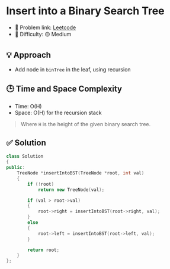 # Insert into a Binary Search Tree

- 🧩 Problem link: [Leetcode](https://leetcode.com/problems/insert-into-a-binary-search-tree/)
- 🚦 Difficulty: 🟡 Medium

## 💡 Approach

- Add node in `binTree` in the leaf, using recursion

## 🕒 Time and Space Complexity

- Time: O(H)
- Space: O(H) for the recursion stack

> Where `H` is the height of the given binary search tree.

## ✅ Solution

```cpp
class Solution
{
public:
    TreeNode *insertIntoBST(TreeNode *root, int val)
    {
        if (!root)
            return new TreeNode(val);

        if (val > root->val)
        {
            root->right = insertIntoBST(root->right, val);
        }
        else
        {
            root->left = insertIntoBST(root->left, val);
        }

        return root;
    }
};
```
